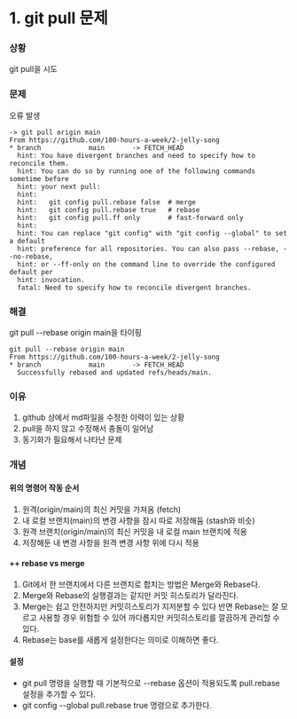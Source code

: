 # 1. git pull 문제

### 상황

git pull을 시도

### 문제

오류 발생

```
-> git pull origin main
From https://github.com/100-hours-a-week/2-jelly-song
* branch            main       -> FETCH_HEAD
  hint: You have divergent branches and need to specify how to reconcile them.
  hint: You can do so by running one of the following commands sometime before
  hint: your next pull:
  hint:
  hint:   git config pull.rebase false  # merge
  hint:   git config pull.rebase true   # rebase
  hint:   git config pull.ff only       # fast-forward only
  hint:
  hint: You can replace "git config" with "git config --global" to set a default
  hint: preference for all repositories. You can also pass --rebase, --no-rebase,
  hint: or --ff-only on the command line to override the configured default per
  hint: invocation.
  fatal: Need to specify how to reconcile divergent branches.
```

### 해결
git pull --rebase origin main을 타이핑
```
git pull --rebase origin main
From https://github.com/100-hours-a-week/2-jelly-song
* branch            main       -> FETCH_HEAD
  Successfully rebased and updated refs/heads/main.
```

### 이유

1. github 상에서 md파일을 수정한 이력이 있는 상황
2. pull을 하지 않고 수정해서 충돌이 일어남
3. 동기화가 필요해서 나타난 문제

### 개념

#### 위의 명령어 작동 순서
1. 원격(origin/main)의 최신 커밋을 가져옴 (fetch)
2. 내 로컬 브랜치(main)의 변경 사항을 잠시 따로 저장해둠 (stash와 비슷)
3. 원격 브랜치(origin/main)의 최신 커밋을 내 로컬 main 브랜치에 적용
4. 저장해둔 내 변경 사항을 원격 변경 사항 위에 다시 적용

#### ++ rebase vs merge

1. Git에서 한 브랜치에서 다른 브랜치로 합치는 방법은 Merge와 Rebase다.
2. Merge와 Rebase의 실행결과는 같지만 커밋 히스토리가 달라진다.
3. Merge는 쉽고 안전하지만 커밋히스토리가 지저분할 수 있다 반면 Rebase는 잘 모르고 사용할 경우 위험할 수 있어 까다롭지만 커밋히스토리를 깔끔하게 관리할 수 있다.
4. Rebase는 base를 새롭게 설정한다는 의미로 이해하면 좋다.

#### 설정
- git pull 명령을 실행할 때 기본적으로 --rebase 옵션이 적용되도록 pull.rebase 설정을 추가할 수 있다.
- git config --global pull.rebase true 명령으로 추가한다.